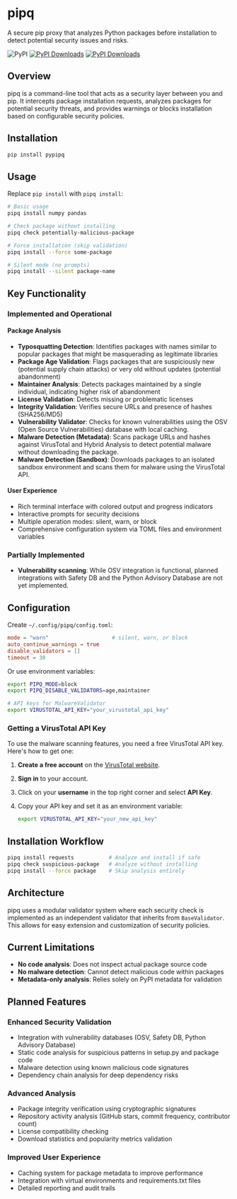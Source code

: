 # pipq

A secure pip proxy that analyzes Python packages before installation to detect potential security issues and risks.

![PyPI](https://img.shields.io/pypi/v/pypipq) [![PyPI Downloads](https://static.pepy.tech/badge/pypipq)](https://pepy.tech/projects/pypipq) [![PyPI Downloads](https://static.pepy.tech/badge/pypipq/week)](https://pepy.tech/projects/pypipq)

## Overview

pipq is a command-line tool that acts as a security layer between you and pip. It intercepts package installation requests, analyzes packages for potential security threats, and provides warnings or blocks installation based on configurable security policies.

## Installation

```bash
pip install pypipq
````

## Usage

Replace `pip install` with `pipq install`:

```bash
# Basic usage
pipq install numpy pandas

# Check package without installing
pipq check potentially-malicious-package

# Force installation (skip validation)
pipq install --force some-package

# Silent mode (no prompts)
pipq install --silent package-name
```

## Key Functionality

### Implemented and Operational

#### Package Analysis

* **Typosquatting Detection**: Identifies packages with names similar to popular packages that might be masquerading as legitimate libraries
* **Package Age Validation**: Flags packages that are suspiciously new (potential supply chain attacks) or very old without updates (potential abandonment)
* **Maintainer Analysis**: Detects packages maintained by a single individual, indicating higher risk of abandonment
* **License Validation**: Detects missing or problematic licenses
* **Integrity Validation**: Verifies secure URLs and presence of hashes (SHA256/MD5)
* **Vulnerability Validator**: Checks for known vulnerabilities using the OSV (Open Source Vulnerabilities) database with local caching.
* **Malware Detection (Metadata)**: Scans package URLs and hashes against VirusTotal and Hybrid Analysis to detect potential malware without downloading the package.
* **Malware Detection (Sandbox)**: Downloads packages to an isolated sandbox environment and scans them for malware using the VirusTotal API.

#### User Experience

* Rich terminal interface with colored output and progress indicators
* Interactive prompts for security decisions
* Multiple operation modes: silent, warn, or block
* Comprehensive configuration system via TOML files and environment variables

### Partially Implemented

* **Vulnerability scanning**: While OSV integration is functional, planned integrations with Safety DB and the Python Advisory Database are not yet implemented.

## Configuration

Create `~/.config/pipq/config.toml`:

```toml
mode = "warn"                    # silent, warn, or block
auto_continue_warnings = true
disable_validators = []
timeout = 30
```

Or use environment variables:

```bash
export PIPQ_MODE=block
export PIPQ_DISABLE_VALIDATORS=age,maintainer

# API keys for MalwareValidator
export VIRUSTOTAL_API_KEY="your_virustotal_api_key"
```

### Getting a VirusTotal API Key

To use the malware scanning features, you need a free VirusTotal API key. Here's how to get one:

1.  **Create a free account** on the [VirusTotal website](https://www.virustotal.com/gui/join-us).
2.  **Sign in** to your account.
3.  Click on your **username** in the top right corner and select **API Key**.
4.  Copy your API key and set it as an environment variable:

    ```bash
    export VIRUSTOTAL_API_KEY="your_new_api_key"
    ```

## Installation Workflow

```bash
pipq install requests           # Analyze and install if safe
pipq check suspicious-package   # Analyze without installing
pipq install --force package    # Skip analysis entirely
```

## Architecture

pipq uses a modular validator system where each security check is implemented as an independent validator that inherits from `BaseValidator`. This allows for easy extension and customization of security policies.

## Current Limitations

* **No code analysis**: Does not inspect actual package source code
* **No malware detection**: Cannot detect malicious code within packages
* **Metadata-only analysis**: Relies solely on PyPI metadata for validation

## Planned Features

### Enhanced Security Validation

* Integration with vulnerability databases (OSV, Safety DB, Python Advisory Database)
* Static code analysis for suspicious patterns in setup.py and package code
* Malware detection using known malicious code signatures
* Dependency chain analysis for deep dependency risks

### Advanced Analysis

* Package integrity verification using cryptographic signatures
* Repository activity analysis (GitHub stars, commit frequency, contributor count)
* License compatibility checking
* Download statistics and popularity metrics validation

### Improved User Experience

* Caching system for package metadata to improve performance
* Integration with virtual environments and requirements.txt files
* Detailed reporting and audit trails
